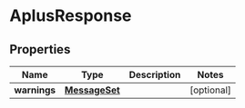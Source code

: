 
# AplusResponse

## Properties
Name | Type | Description | Notes
------------ | ------------- | ------------- | -------------
**warnings** | [**MessageSet**](MessageSet.md) |  |  [optional]



